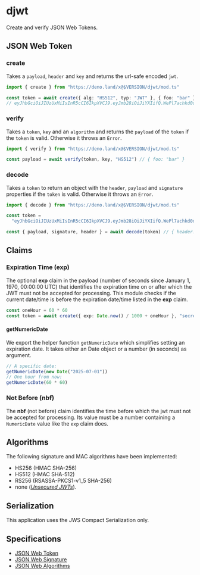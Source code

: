 # djwt

Create and verify JSON Web Tokens.

## JSON Web Token

### create

Takes a `payload`, `header` and `key` and returns the url-safe encoded `jwt`.

```typescript
import { create } from "https://deno.land/x@$VERSION/djwt/mod.ts"

const token = await create({ alg: "HS512", typ: "JWT" }, { foo: "bar" }, key)
// eyJhbGciOiJIUzUxMiIsInR5cCI6IkpXVCJ9.eyJmb28iOiJiYXIifQ.WePl7achkd0oGNB8XRF_LJwxlyiPZqpdNgdKpDboAjSTsWq-aOGNynTp8TOv8KjonFym8vwFwppXOLoLXbkIaQ
```

### verify

Takes a `token`, `key` and an `algorithm` and returns the `payload` of the
`token` if the `token` is valid. Otherwise it throws an `Error`.

```typescript
import { verify } from "https://deno.land/x@$VERSION/djwt/mod.ts"

const payload = await verify(token, key, "HS512") // { foo: "bar" }
```

### decode

Takes a `token` to return an object with the `header`, `payload` and `signature`
properties if the `token` is valid. Otherwise it throws an `Error`.

```typescript
import { decode } from "https://deno.land/x@$VERSION/djwt/mod.ts"

const token =
  "eyJhbGciOiJIUzUxMiIsInR5cCI6IkpXVCJ9.eyJmb28iOiJiYXIifQ.WePl7achkd0oGNB8XRF_LJwxlyiPZqpdNgdKpDboAjSTsWq-aOGNynTp8TOv8KjonFym8vwFwppXOLoLXbkIaQ"

const { payload, signature, header } = await decode(token) // { header: { alg: "HS512", typ: "JWT" }, payload: { foo: "bar" }, signature: "59e3e5eda72191dd2818d07c5d117f2c9c3197288f66aa5d36074aa436e8023493b16abe68e18dca74e9f133aff0a8e89c5ca6f2fc05c29a5738ba0b5db90869" }
```

## Claims

### Expiration Time (exp)

The optional **exp** claim in the payload (number of seconds since January 1,
1970, 00:00:00 UTC) that identifies the expiration time on or after which the
JWT must not be accepted for processing. This module checks if the current
date/time is before the expiration date/time listed in the **exp** claim.

```typescript
const oneHour = 60 * 60
const token = await create({ exp: Date.now() / 1000 + oneHour }, "secret")
```

#### getNumericDate

We export the helper function `getNumericDate` which simplifies setting an
expiration date. It takes either an Date object or a number (in seconds) as
argument.

```typescript
// A specific date:
getNumericDate(new Date("2025-07-01"))
// One hour from now:
getNumericDate(60 * 60)
```

### Not Before (nbf)

The **nbf** (not before) claim identifies the time before which the jwt must not
be accepted for processing. Its value must be a number containing a
`NumericDate` value like the `exp` claim does.

## Algorithms

The following signature and MAC algorithms have been implemented:

- HS256 (HMAC SHA-256)
- HS512 (HMAC SHA-512)
- RS256 (RSASSA-PKCS1-v1_5 SHA-256)
- none ([_Unsecured JWTs_](https://tools.ietf.org/html/rfc7519#section-6)).

## Serialization

This application uses the JWS Compact Serialization only.

## Specifications

- [JSON Web Token](https://tools.ietf.org/html/rfc7519)
- [JSON Web Signature](https://www.rfc-editor.org/rfc/rfc7515.html)
- [JSON Web Algorithms](https://www.rfc-editor.org/rfc/rfc7518.html)
